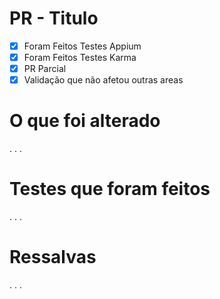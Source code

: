 # PR - Titulo

- [X] Foram Feitos Testes Appium
- [x] Foram Feitos Testes Karma
- [X] PR Parcial
- [x] Validação que não afetou outras areas

# O que foi alterado
.
.
.

# Testes que foram feitos
.
.
.

# Ressalvas
.
.
.
